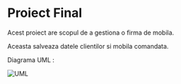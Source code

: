 # Proiect Final

Acest proiect are scopul de a gestiona o firma de mobila.

Aceasta salveaza datele clientilor si mobila comandata.

Diagrama UML :

![UML](https://user-images.githubusercontent.com/114678086/199472667-848c728b-7d94-4c45-a95c-bc5a75b05865.png)
